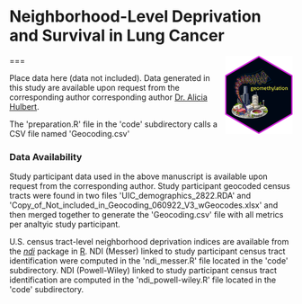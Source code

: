 # Neighborhood-Level Deprivation and Survival in Lung Cancer
<img src='../hex/geomethylation.png' width='120' align='right' />
===

Place data here (data not included). Data generated in this study are available upon request from the corresponding author corresponding author [Dr. Alicia Hulbert](mailto:ahulbert@uic.edu).

The 'preparation.R' file in the 'code' subdirectory calls a CSV file named 'Geocoding.csv'

### Data Availability

Study participant data used in the above manuscript is available upon request from the corresponding author. Study participant geocoded census tracts were found in two files 'UIC_demographics_2822.RDA' and 'Copy_of_Not_included_in_Geocoding_060922_V3_wGeocodes.xlsx' and then merged together to generate the 'Geocoding.csv' file with all metrics per analtyic study participant.

U.S. census tract-level neighborhood deprivation indices are available from the [*ndi*](https://CRAN.R-project.org/package=ndi) package in [R](https://cran.r-project.org/). NDI (Messer) linked to study participant census tract identification were computed in the 'ndi_messer.R' file located in the 'code' subdirectory. NDI (Powell-Wiley) linked to study participant census tract identification are computed in the 'ndi_powell-wiley.R' file located in the 'code' subdirectory.
